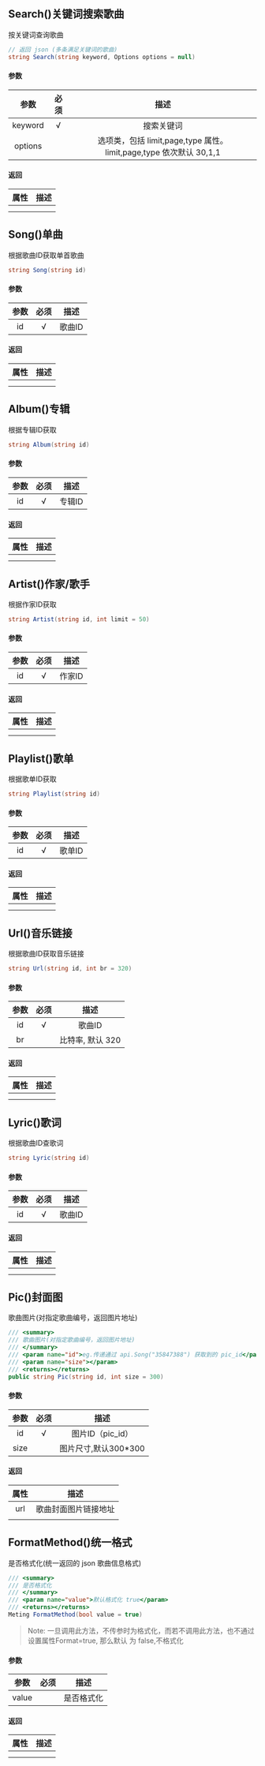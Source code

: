 ## Search()关键词搜索歌曲

按关键词查询歌曲

```csharp
// 返回 json (多条满足关键词的歌曲)
string Search(string keyword, Options options = null)
```

#### 参数

| 参数 | 必须 | 描述 |
| :------: | :------: | :------: |
| keyword | √ | 搜索关键词 |
| options |   | 选项类，包括 limit,page,type 属性。limit,page,type 依次默认 30,1,1 |

#### 返回

| 属性 | 描述 |
| :------: | :------: |
|  |  |
|  |  |

## Song()单曲

根据歌曲ID获取单首歌曲

```csharp
string Song(string id)
```

#### 参数

| 参数 | 必须 | 描述 |
| :------: | :------: | :------: |
| id | √ | 歌曲ID |

#### 返回

| 属性 | 描述 |
| :------: | :------: |
|  |  |
|  |  |

## Album()专辑

根据专辑ID获取

```csharp
string Album(string id)
```

#### 参数

| 参数 | 必须 | 描述 |
| :------: | :------: | :------: |
| id | √ | 专辑ID |

#### 返回

| 属性 | 描述 |
| :------: | :------: |
|  |  |
|  |  |

## Artist()作家/歌手

根据作家ID获取

```csharp
string Artist(string id, int limit = 50)
```

#### 参数

| 参数 | 必须 | 描述 |
| :------: | :------: | :------: |
| id | √ | 作家ID |

#### 返回

| 属性 | 描述 |
| :------: | :------: |
|  |  |
|  |  |

## Playlist()歌单

根据歌单ID获取

```csharp
string Playlist(string id)
```

#### 参数

| 参数 | 必须 | 描述 |
| :------: | :------: | :------: |
| id | √ | 歌单ID |

#### 返回

| 属性 | 描述 |
| :------: | :------: |
|  |  |
|  |  |

## Url()音乐链接

根据歌曲ID获取音乐链接

```csharp
string Url(string id, int br = 320)
```

#### 参数

| 参数 | 必须 | 描述 |
| :------: | :------: | :------: |
| id | √ | 歌曲ID |
| br |   | 比特率, 默认 320 |

#### 返回

| 属性 | 描述 |
| :------: | :------: |
|  |  |
|  |  |

## Lyric()歌词

根据歌曲ID查歌词

```csharp
string Lyric(string id)
```

#### 参数

| 参数 | 必须 | 描述 |
| :------: | :------: | :------: |
| id | √ | 歌曲ID |

#### 返回

| 属性 | 描述 |
| :------: | :------: |
|  |  |
|  |  |

## Pic()封面图

歌曲图片(对指定歌曲编号，返回图片地址)

```csharp
/// <summary>
/// 歌曲图片(对指定歌曲编号，返回图片地址)
/// </summary>
/// <param name="id">eg.传递通过 api.Song("35847388") 获取到的 pic_id</param>
/// <param name="size"></param>
/// <returns></returns>
public string Pic(string id, int size = 300)
```

#### 参数

| 参数 | 必须 | 描述 |
| :------: | :------: | :------: |
| id | √ | 图片ID（pic_id） |
| size |   | 图片尺寸,默认300*300 |

#### 返回

| 属性 | 描述 |
| :------: | :------: |
| url | 歌曲封面图片链接地址 |
|  |  |

## FormatMethod()统一格式

是否格式化(统一返回的 json 歌曲信息格式)

```csharp
/// <summary>
/// 是否格式化
/// </summary>
/// <param name="value">默认格式化 true</param>
/// <returns></returns>
Meting FormatMethod(bool value = true)
```

> Note: 一旦调用此方法，不传参时为格式化，而若不调用此方法，也不通过设置属性Format=true, 那么默认 为 false,不格式化

#### 参数

| 参数 | 必须 | 描述 |
| :------: | :------: | :------: |
| value |   | 是否格式化 |

#### 返回

| 属性 | 描述 |
| :------: | :------: |
|  |  |
|  |  |








